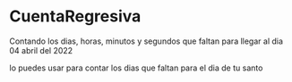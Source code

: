 # CuentaRegresiva
Contando los dias, horas, minutos y segundos que faltan para llegar al dia 04 abril del 2022

<p>lo puedes usar para contar los dias que faltan para el dia de tu santo </p>
